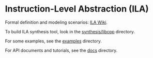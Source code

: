 # Instruction-Level Abstraction (ILA)

Formal definition and modeling scenarios: [ILA Wiki](https://github.com/ASPLOS18-201/ILA/wiki/).

To build ILA synthesis tool, look in the [synthesis/libcpp](https://github.com/ASPLOS18-201/ILA/tree/master/synthesis/libcpp) directory. 

For some examples, see the [examples](https://github.com/ASPLOS18-201/ILA/tree/master/examples) directory.

For API documents and tutorials, see the [docs](https://github.com/ASPLOS18-201/ILA/tree/master/docs) directory.

